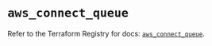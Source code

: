 # `aws_connect_queue`

Refer to the Terraform Registry for docs: [`aws_connect_queue`](https://registry.terraform.io/providers/hashicorp/aws/5.54.1/docs/resources/connect_queue).
